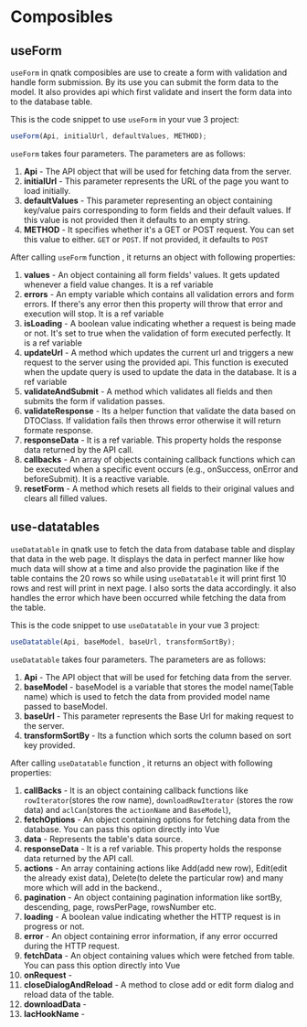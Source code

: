 # Composibles

## useForm
`useForm` in qnatk composibles are use to create a form  with validation and handle form submission. By its use you can submit the form data to the model. It also provides api which first validate and insert the form data into to the database table.

This is the code snippet to use  `useForm` in your vue 3 project:
```javascript
useForm(Api, initialUrl, defaultValues, METHOD);
```
`useForm`  takes four parameters. The parameters are as follows:

1. **Api** - The API object that will be used for fetching data from the server. 
1. **initialUrl** -  This parameter represents the URL of the page you want to load initially.
1. **defaultValues** -  This parameter representing an object containing key/value pairs corresponding to form fields and their default values. If this value is not provided then it defaults to an empty string. 
1. **METHOD** -  It specifies whether it's a GET or POST request. You can set this value to either.  `GET` or `POST`. If not provided, it defaults to `POST`


After calling `useForm` function , it returns an object with following properties:

1. **values** -  An object containing all form fields' values. It gets updated whenever a field value changes. It is a ref variable
1. **errors** -  An empty variable which contains all validation errors and form errors. If there's any error then this property will throw that error and execution will stop. It is a ref variable
1. **isLoading** -  A boolean value indicating whether a request is being made or not. It's set to true when the validation of form executed perfectly. It is a ref variable
1. **updateUrl** -  A method which updates the current url and triggers a new request to the server using the provided api. This function is executed when the update query is used to update the data in the database. It is a ref variable
1. **validateAndSubmit** -  A method which validates all fields and then submits the form if validation passes.
1. **validateResponse** - Its a helper function that validate the data based on DTOClass. If validation fails then throws error otherwise it will return formate response.
1. **responseData** - It is a ref variable. This property holds the response data returned by the API call.
1. **callbacks** -  An array of objects containing callback functions which can be executed when a specific event occurs (e.g., onSuccess, onError and beforeSubmit). It is a reactive variable.
1. **resetForm** -  A method which resets all fields to their original values and clears all filled values.

## use-datatables
 `useDatatable` in qnatk use to fetch the data from database table and display that data in the web page. It displays the data in perfect manner like how much data will show at a time and also provide the pagination like if  the table contains the 20 rows so while using `useDatatable` it will print first 10 rows and rest will print in next page. I also sorts the data accordingly. it also handles the error which have been occurred while fetching the data from the table.

This is the code snippet to use  `useDatatable` in your vue 3 project:
```javascript
useDatatable(Api, baseModel, baseUrl, transformSortBy);
```
`useDatatable`  takes four parameters. The parameters are as follows:

1. **Api** - The API object that will be used for fetching data from the server.
1. **baseModel** - baseModel is a variable that stores the model name(Table name) which is used to fetch the data from provided model name passed to baseModel.
1. **baseUrl** -  This parameter represents the Base Url for making request to the server.
1. **transformSortBy** - Its a function which sorts the  column based on sort key provided.

After calling `useDatatable` function , it returns an object with following properties:

1. **callBacks** - It is an object  containing callback functions like `rowIterator`(stores the row name), `downloadRowIterator` (stores the row data) and `aclCan`(stores the `actionName` and `BaseModel`),
1. **fetchOptions** -  An object containing options for fetching data from the database. You can pass this option directly into Vue
1. **data** -  Represents the table's data source.
1. **responseData** - It is a ref variable. This property holds the response data returned by the API call.
1. **actions** -  An array containing actions like Add(add new row), Edit(edit the already exist data), Delete(to delete the particular row) and many more which will add in the backend.,
1. **pagination** -  An object containing pagination information like sortBy, descending, page, rowsPerPage, rowsNumber etc.
1. **loading** -  A boolean value indicating whether the HTTP request is in progress or not.
1. **error** - An object containing error information, if any error occurred during the HTTP request.
1. **fetchData** - An object containing values which were fetched from table. You can pass this option directly into Vue
1. **onRequest** -
1. **closeDialogAndReload** -  A method to close add or edit form dialog and reload data of the table.
1. **downloadData** -
1. **lacHookName** -